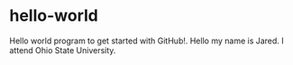 # hello-world
Hello world program to get started with GitHub!.
Hello my name is Jared. I attend Ohio State University.
